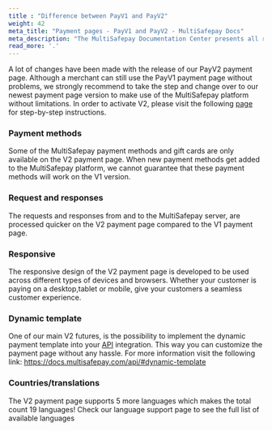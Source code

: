 ```yaml
---
title : "Difference between PayV1 and PayV2"
weight: 42
meta_title: "Payment pages - PayV1 and PayV2 - MultiSafepay Docs"
meta_description: "The MultiSafepay Documentation Center presents all relevant information about our Plugins and API. You can also find support pages for payment methods, tools and general questions as well as the contact details of our Support and Integration Teams."
read_more: '.'
---
```


A lot of changes have been made with the release of our PayV2 payment page.  Although a merchant can still use the PayV1 payment page without problems, we strongly recommend to take the step and change over to our newest payment page version to make use of the MultiSafepay platform without limitations. In order to activate V2, please visit the following [page](https://docs.multisafepay.com/tools/payment-pages/what-is-payv2/) for step-by-step instructions.

### Payment methods
Some of the MultiSafepay payment methods and gift cards are only available on the V2 payment page. When new payment methods get added to the MultiSafepay platform, we cannot guarantee that these payment methods will work on the V1 version.

### Request and responses
The requests and responses from and to the MultiSafepay server, are processed quicker on the V2 payment page compared to the V1 payment page.

### Responsive
The responsive design of the V2 payment page is developed to be used across different types of devices and browsers. Whether your customer is paying on a desktop,tablet or mobile, give your customers a seamless customer experience.

### Dynamic template
One of our main V2 futures, is the possibility to implement the dynamic payment template into your [API](/faq/general/glossary/#api) integration. This way you can customize the payment page without any hassle.
 For more information visit the following link: https://docs.multisafepay.com/api/#dynamic-template

### Countries/translations
The V2 payment page supports 5 more languages which makes the total count 19 languages! Check our language support page to see the full list of available languages
